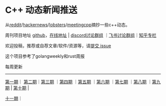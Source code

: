 # C++ 动态新闻推送

从[reddit](https://www.reddit.com/r/cpp/)/[hackernews](https://news.ycombinator.com/)/[lobsters](https://lobste.rs/)/[meetingcpp](https://www.meetingcpp.com/blog/blogroll/)摘抄一些c++动态。

周刊项目地址 [github](https://github.com/wanghenshui/cppweeklynews)，[在线地址](https://wanghenshui.github.io/cppweeklynews/) | [discord讨论群组](https://discord.gg/cZ9mXVPGx6) ｜[飞书讨论群组](https://applink.feishu.cn/TeeBWN1D)｜[知乎专栏](https://www.zhihu.com/column/jieyaren)

欢迎投稿，推荐或自荐文章/软件/资源等，请[提交 issue](https://github.com/wanghenshui/cppweeklynews/issues)

这个项目参考了golangweekly和rust周报

每周更新

---

[第一期](./posts/001.md)｜ [第二期](./posts/002.md)｜[第三期](./posts/003.md) ｜[第四期](./posts/004.md) ｜[第五期](./posts/005.md) ｜[第六期](./posts/006.md) ｜[第七期](./posts/007.md) ｜[第八期](./posts/008.md) ｜[第九期](./posts/009.md) | [第十期](./posts/010.md) |

[十一期](./posts/011.md)｜ 

